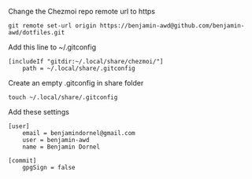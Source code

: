 Change the Chezmoi repo remote url to https
```
git remote set-url origin https://benjamin-awd@github.com/benjamin-awd/dotfiles.git
```

Add this line to ~/.gitconfig
```
[includeIf "gitdir:~/.local/share/chezmoi/"]
	path = ~/.local/share/.gitconfig
```

Create an empty .gitconfig in share folder
```
touch ~/.local/share/.gitconfig
```

Add these settings
```
[user]
    email = benjamindornel@gmail.com
    user = benjamin-awd
    name = Benjamin Dornel

[commit]
    gpgSign = false
```